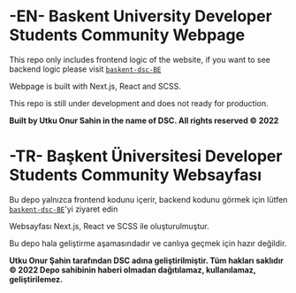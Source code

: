 # **-EN-** Baskent University Developer Students Community Webpage
This repo only includes frontend logic of the website, if you want to see backend logic please visit [`baskent-dsc-BE`](https://github.com/utkuonursahin/baskent-dsc-BE)

Webpage is built with Next.js, React and SCSS.

This repo is still under development and does not ready for production.

**Built by Utku Onur Sahin in the name of DSC. All rights reserved © 2022**
# **-TR-** Başkent Üniversitesi Developer Students Community Websayfası
Bu depo yalnızca frontend kodunu içerir, backend kodunu görmek için lütfen [`baskent-dsc-BE`](https://github.com/utkuonursahin/baskent-dsc-BE)'yi ziyaret edin

Websayfası Next.js, React ve SCSS ile oluşturulmuştur.

Bu depo hala geliştirme aşamasındadır ve canlıya geçmek için hazır değildir.

**Utku Onur Şahin tarafından DSC adına geliştirilmiştir. Tüm hakları saklıdır © 2022
Depo sahibinin haberi olmadan dağıtılamaz, kullanılamaz, geliştirilemez.**